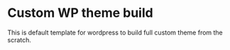 # Custom WP theme build

This is default template for wordpress to build full custom theme from the scratch.
